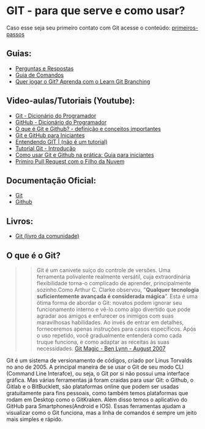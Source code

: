 # GIT - para que serve e como usar? 

Caso esse seja seu primeiro contato com Git acesse o conteúdo: [primeiros-passos](https://github.com/UNIVESP-21/git-como-usar/blob/main/ultra-basico.md)


## Guias:
- [Perguntas e Respostas](https://github.com/UNIVESP-21/git-como-usar/blob/main/perguntas-e-respostas.md)
- [Guia de Comandos](https://github.com/UNIVESP-21/git-como-usar/blob/main/guia-comandos.md)
- [Quer jogar o Git? Aprenda com o Learn Git Branching](https://learngitbranching.js.org/?locale=pt_BR)

## Video-aulas/Tutoriais (Youtube):
- [Git - Dicionário do Programador](https://www.youtube.com/watch?v=za5KWZ5pRag)
- [GitHub - Dicionário do Programador](https://www.youtube.com/watch?v=myQuetgSEsY)
- [O que é Git e Github? - definição e conceitos importantes](https://www.youtube.com/watch?v=DqTITcMq68k) 
- [Git e GitHub para Iniciantes](https://www.youtube.com/watch?v=KLG-jC1fh28)  
- [Entendendo GIT | (não é um tutorial)](https://www.youtube.com/watch?v=6Czd1Yetaac&t=2077s)
- [Tutorial Git - Introdução](https://www.youtube.com/watch?v=o-v5QqBVJPQ) 
- [Como usar Git e Github na prática: Guia para iniciantes](https://www.youtube.com/watch?v=2alg7MQ6_sI)
- [Primiro Pull Request com o Filho da Nuvem](https://www.youtube.com/watch?v=Du04jBWrv4A)


## Documentação Oficial: 
- [Git](https://git-scm.com/docs)
- [Github](https://docs.github.com/pt)

## Livros: 
- [Git (livro da comunidade)](http://git-scm.com/book/pt-br/v2)

## O que é o Git?

>> Git é um canivete suíço do controle de versões. Uma ferramenta polivalente realmente versátil, cuja extraordinária flexibilidade torna-o complicado de aprender, principalmente sozinho.Como Arthur C. Clarke observou, "**Qualquer tecnologia suficientemente avançada é considerada mágica**”. Esta é uma ótima forma de abordar o Git: novatos podem ignorar seu funcionamento interno e vê-lo como algo divertido que pode agradar aos amigos e enfurecer os inimigos com suas maravilhosas habilidades. Ao invés de entrar em detalhes, forneceremos apenas instruções para casos específicos. Após o uso repetido, você gradualmente entenderá como cada truque funciona, e como adaptar as receitas às suas necessidades. [Git Magic - Ben Lynn - August 2007](http://www-cs-students.stanford.edu/~blynn/gitmagic/intl/pt_br/)


Git é um sistema de versionamento de códigos, criado por Linus Torvalds no ano de 2005.
A principal maneira de se usar o Git de seu modo CLI (Command Line Interafce), ou seja, o Git por si não possui uma interface gráfica. 
Mas várias ferramentas já foram craidas para usar Git: o Github, o Gitlab e o BitBucklett, são plataformas online que podem ser usadas gratuitamente para fins pessoais, como também temos plataformas que rodam em Desktop como o GitKraken. Além disso temos o aplicativo do GitHub para Smartphones(Android e IOS).
Essas ferramentas ajudam a visualizar como o Git funciona, mas a linha de comandos é sempre um jeito mais simples e rápido. 